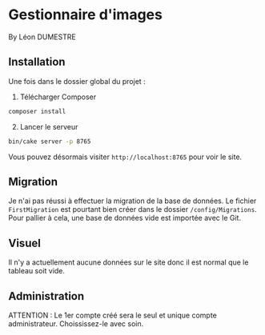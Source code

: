 # Gestionnaire d'images
By Léon DUMESTRE


## Installation

Une fois dans le dossier global du projet :

1. Télécharger Composer

```bash
composer install
```

2. Lancer le serveur

```bash
bin/cake server -p 8765
```

Vous pouvez désormais visiter `http://localhost:8765` pour voir le site.

## Migration

Je n'ai pas réussi à effectuer la migration de la base de données.
Le fichier `FirstMigration` est pourtant bien créer dans le dossier `/config/Migrations`.
Pour pallier à cela, une base de données vide est importée avec le Git.

## Visuel

Il n'y a actuellement aucune données sur le site donc il est normal que le tableau soit vide.

## Administration

ATTENTION : Le 1er compte créé sera le seul et unique compte administrateur.
            Choississez-le avec soin.

